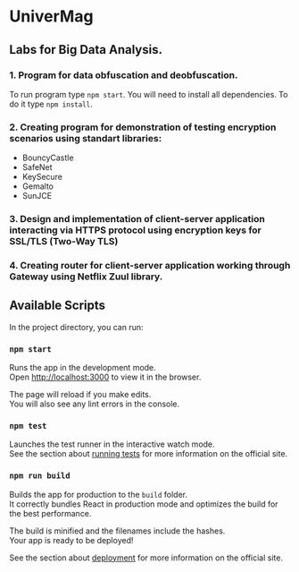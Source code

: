 # UniverMag

## Labs for Big Data Analysis.

### 1. Program for data obfuscation and deobfuscation.

To run program type ```npm start```.
 You will need to install all dependencies. To do it type ```npm install```.

### 2. Creating program for demonstration of testing encryption scenarios using standart libraries: 

- BouncyCastle
- SafeNet
- KeySecure
- Gemalto
- SunJCE


### 3. Design and implementation of client-server application interacting via HTTPS protocol using encryption keys for SSL/TLS (Two-Way TLS)


### 4. Creating router for client-server application working through Gateway using Netflix Zuul library.


## Available Scripts

In the project directory, you can run:

### `npm start`

Runs the app in the development mode.<br>
Open [http://localhost:3000](http://localhost:3000) to view it in the browser.

The page will reload if you make edits.<br>
You will also see any lint errors in the console.

### `npm test`

Launches the test runner in the interactive watch mode.<br>
See the section about [running tests](https://facebook.github.io/create-react-app/docs/running-tests) for more information 
on the official site.

### `npm run build`

Builds the app for production to the `build` folder.<br>
It correctly bundles React in production mode and optimizes the build for the best performance.

The build is minified and the filenames include the hashes.<br>
Your app is ready to be deployed!

See the section about [deployment](https://facebook.github.io/create-react-app/docs/deployment) for more information 
on the official site.

